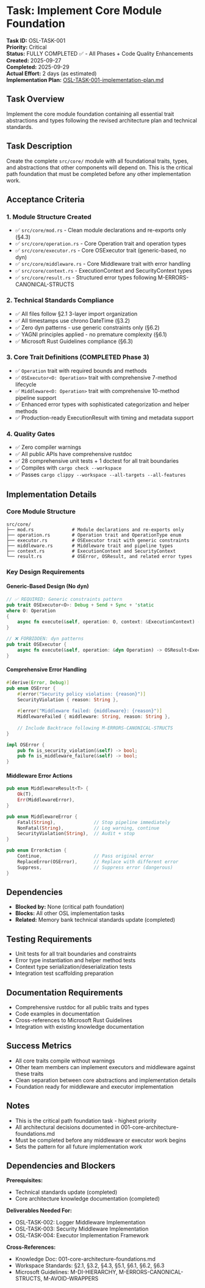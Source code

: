 # Task: Implement Core Module Foundation

**Task ID:** OSL-TASK-001  
**Priority:** Critical  
**Status:** FULLY COMPLETED ✅ - All Phases + Code Quality Enhancements  
**Created:** 2025-09-27  
**Completed:** 2025-09-29  
**Actual Effort:** 2 days (as estimated)  
**Implementation Plan:** [OSL-TASK-001-implementation-plan.md](./OSL-TASK-001-implementation-plan.md)  

## Task Overview
Implement the core module foundation containing all essential trait abstractions and types following the revised architecture plan and technical standards.

## Task Description
Create the complete `src/core/` module with all foundational traits, types, and abstractions that other components will depend on. This is the critical path foundation that must be completed before any other implementation work.

## Acceptance Criteria

### 1. Module Structure Created
- ✅ `src/core/mod.rs` - Clean module declarations and re-exports only (§4.3)
- ✅ `src/core/operation.rs` - Core Operation trait and operation types
- ✅ `src/core/executor.rs` - Core OSExecutor trait (generic-based, no dyn)
- ✅ `src/core/middleware.rs` - Core Middleware trait with error handling
- ✅ `src/core/context.rs` - ExecutionContext and SecurityContext types
- ✅ `src/core/result.rs` - Structured error types following M-ERRORS-CANONICAL-STRUCTS

### 2. Technical Standards Compliance
- ✅ All files follow §2.1 3-layer import organization
- ✅ All timestamps use chrono DateTime<Utc> (§3.2)
- ✅ Zero dyn patterns - use generic constraints only (§6.2)
- ✅ YAGNI principles applied - no premature complexity (§6.1)
- ✅ Microsoft Rust Guidelines compliance (§6.3)

### 3. Core Trait Definitions (COMPLETED Phase 3)
- ✅ `Operation` trait with required bounds and methods
- ✅ `OSExecutor<O: Operation>` trait with comprehensive 7-method lifecycle
- ✅ `Middleware<O: Operation>` trait with comprehensive 10-method pipeline support
- ✅ Enhanced error types with sophisticated categorization and helper methods
- ✅ Production-ready ExecutionResult with timing and metadata support

### 4. Quality Gates
- ✅ Zero compiler warnings
- ✅ All public APIs have comprehensive rustdoc
- ✅ 28 comprehensive unit tests + 1 doctest for all trait boundaries
- ✅ Compiles with `cargo check --workspace`
- ✅ Passes `cargo clippy --workspace --all-targets --all-features`

## Implementation Details

### Core Module Structure
```
src/core/
├── mod.rs              # Module declarations and re-exports only
├── operation.rs        # Operation trait and OperationType enum
├── executor.rs         # OSExecutor trait with generic constraints  
├── middleware.rs       # Middleware trait and pipeline types
├── context.rs          # ExecutionContext and SecurityContext
└── result.rs           # OSError, OSResult, and related error types
```

### Key Design Requirements

#### Generic-Based Design (No dyn)
```rust
// ✅ REQUIRED: Generic constraints pattern
pub trait OSExecutor<O>: Debug + Send + Sync + 'static 
where O: Operation
{
    async fn execute(&self, operation: O, context: &ExecutionContext) -> OSResult<ExecutionResult>;
}

// ❌ FORBIDDEN: dyn patterns
pub trait OSExecutor {
    async fn execute(&self, operation: &dyn Operation) -> OSResult<ExecutionResult>;
}
```

#### Comprehensive Error Handling
```rust
#[derive(Error, Debug)]
pub enum OSError {
    #[error("Security policy violation: {reason}")]
    SecurityViolation { reason: String },
    
    #[error("Middleware failed: {middleware}: {reason}")]  
    MiddlewareFailed { middleware: String, reason: String },
    
    // Include Backtrace following M-ERRORS-CANONICAL-STRUCTS
}

impl OSError {
    pub fn is_security_violation(&self) -> bool;
    pub fn is_middleware_failure(&self) -> bool;
}
```

#### Middleware Error Actions
```rust
pub enum MiddlewareResult<T> {
    Ok(T),
    Err(MiddlewareError),
}

pub enum MiddlewareError {
    Fatal(String),              // Stop pipeline immediately
    NonFatal(String),           // Log warning, continue
    SecurityViolation(String),  // Audit + stop
}

pub enum ErrorAction {
    Continue,                   // Pass original error
    ReplaceError(OSError),      // Replace with different error
    Suppress,                   // Suppress error (dangerous)
}
```

## Dependencies
- **Blocked by:** None (critical path foundation)
- **Blocks:** All other OSL implementation tasks
- **Related:** Memory bank technical standards update (completed)

## Testing Requirements
- Unit tests for all trait boundaries and constraints
- Error type instantiation and helper method tests
- Context type serialization/deserialization tests
- Integration test scaffolding preparation

## Documentation Requirements
- Comprehensive rustdoc for all public traits and types
- Code examples in documentation
- Cross-references to Microsoft Rust Guidelines
- Integration with existing knowledge documentation

## Success Metrics
- All core traits compile without warnings
- Other team members can implement executors and middleware against these traits
- Clean separation between core abstractions and implementation details
- Foundation ready for middleware and executor implementation

## Notes
- This is the critical path foundation task - highest priority
- All architectural decisions documented in 001-core-architecture-foundations.md
- Must be completed before any middleware or executor work begins
- Sets the pattern for all future implementation work

## Dependencies and Blockers
**Prerequisites:**
- Technical standards update (completed)
- Core architecture knowledge documentation (completed)

**Deliverables Needed For:**
- OSL-TASK-002: Logger Middleware Implementation
- OSL-TASK-003: Security Middleware Implementation  
- OSL-TASK-004: Executor Implementation Framework

**Cross-References:**
- Knowledge Doc: 001-core-architecture-foundations.md
- Workspace Standards: §2.1, §3.2, §4.3, §5.1, §6.1, §6.2, §6.3
- Microsoft Guidelines: M-DI-HIERARCHY, M-ERRORS-CANONICAL-STRUCTS, M-AVOID-WRAPPERS